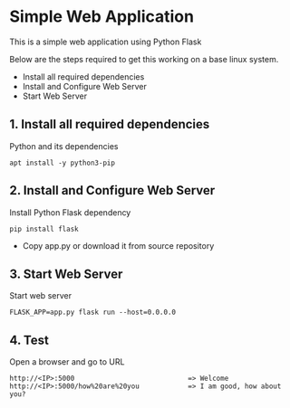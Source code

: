 # Simple Web Application

This is a simple web application using Python Flask
  
  Below are the steps required to get this working on a base linux system.
  
  - Install all required dependencies
  - Install and Configure Web Server
  - Start Web Server
   
## 1. Install all required dependencies
  
  Python and its dependencies

    apt install -y python3-pip


   
## 2. Install and Configure Web Server

Install Python Flask dependency

    pip install flask
    

- Copy app.py or download it from source repository


## 3. Start Web Server

Start web server

    FLASK_APP=app.py flask run --host=0.0.0.0
    
## 4. Test

Open a browser and go to URL

    http://<IP>:5000                            => Welcome
    http://<IP>:5000/how%20are%20you            => I am good, how about you?

